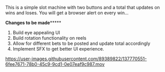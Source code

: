 This is a simple slot machine with two buttons and a total that updates on wins and loses. You will get a browser alert on every win...

********************Changes to be made*************************
1. Build eye appealing UI
2. Build rotation functionality on reels
3. Allow for different bets to be posted and update total accordingly
4. Implement SFX to get better UI experience.



https://user-images.githubusercontent.com/89389822/137770551-6fee7671-78b0-45c9-9cd1-0e07eaf9c987.mov

